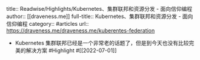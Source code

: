 title:: Readwise/Highlights/Kubernetes、集群联邦和资源分发 - 面向信仰编程
author:: [[draveness.me]]
full-title:: Kubernetes、集群联邦和资源分发 - 面向信仰编程
category:: #articles
url:: https://draveness.me/draveness.me/kuberentes-federation

- Kubernetes 集群联邦已经是一个非常老的话题了，但是到今天也没有比较完美的解决方案 #Highlight #[[2022-07-01]]